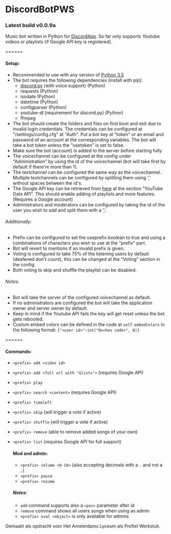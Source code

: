 # DiscordBotPWS
### Latest build v0.0.9a

Music bot written in Python for [DiscordApp](https://discordapp.com/). So far only supports Youtube videos or playlists (if Google API key is registered).

======

#### Setup:
  * Recommended to use with any version of [Python 3.5](https://www.python.org/downloads/)
  * The bot requires the following dependencies (install with pip):
    * [discord.py](https://github.com/Rapptz/discord.py) (with voice support) (Python)
    * requests (Python)
    * isodate (Python)
    * datetime (Python)
    * configparser (Python)
    * youtube-dl (requirement for discord.py) (Python)
    * ffmpeg
  * The bot should create the folders and files on first boot and exit due to invalid login credentials. The credentials can be configured at "/settings/config.cfg" at "Auth". Put a bot key at "token" or an email and password of an account at the corresponding variables. The bot will take a bot token unless the "usetoken" is set to false.
  * Make sure the bot (account) is added to the server before starting fully
  * The voicechannel can be configured at the config under "Administration" by using the id of the voicechannel (bot will take first by    default if there're more than 1).
  * The textchannel can be configured the same way as the voicechannel. Multiple textchannels can be configured by splitting them using ',' without spaces between the id's.
  * The Google API key can be retrieved from [here](https://console.developers.google.com/apis/library) at the section "YouTube Data API". This should enable adding of playlists and more features. (Requires a Google account)
  * Administrators and moderators can be configured by taking the id of the user you wish to add and split them with a ','.

###### Additionally:
  * Prefix can be configured to set the useprefix boolean to true and using a combinations of characters you wish to use at the "prefix" part.
  * Bot will revert to mentions if an invalid prefix is given.
  * Voting is configured to take 75% of the listening users by default (deafened don't count), this can be changed at the "Voting" section in the config.
  * Both voting to skip and shuffle the playlist can be disabled.

###### Notes:
  * Bot will take the server of the configured voicechannel as default.
  * If no administrators are configured the bot will take the application owner and server owner by default.
  * Keep in mind if the Youtube API fails the key will get reset unless the bot gets rebooted.
  * Custom embed colors can be defined in the code at `self.embedColors` in the following format: `{"<user id>":int("0x<hex code>", 0)}`
  
======

#### Commands:
  * `<prefix> add <video id>`
  * `<prefix> add <full url with "&list=">` (requires Google API)
  * `<prefix> play`
  * `<prefix> search <content>` (requires Google API)
  * `<prefix> timeleft`
  * `<prefix> skip` (will trigger a vote if active)
  * `<prefix> shuffle` (will trigger a vote if active)
  * `<prefix> remove` (able to remove added songs of your own)
  * `<prefix> list` (requires Google API for full support)
  
     #### Mod and admin:
     * `<prefix> volume <0-10>` (also accepting decimals with a `.` and not a `,`)
     * `<prefix> pause`
     * `<prefix> resume`
     ##### Notes:
     * `add` command supports also a `<pos>` parameter after id
     * `remove` command shows all users songs when using as admin
     * `<prefix> eval <object>` is only available for admins

Gemaakt als opdracht voor Het Amsterdams Lyceum als Profiel Werkstuk.
